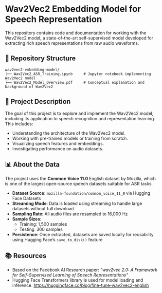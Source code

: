 # Wav2Vec2 Embedding Model for Speech Representation

This repository contains code and documentation for working with the Wav2Vec2 model, a state-of-the-art self-supervised model developed for extracting rich speech representations from raw audio waveforms.

## 📁 Repository Structure

```
wav2vec2-embedding-model/
├── Wav2Vec2_ASR_Training.ipynb     # Jupyter notebook implementing Wav2Vec2 model
├── Wav2Vec2_Model_Overview.pdf     # Conceptual explanation and background of Wav2Vec2
```

## 🧠 Project Description

The goal of this project is to explore and implement the Wav2Vec2 model, including its application to speech recognition and representation learning. This includes:

- Understanding the architecture of the Wav2Vec2 model.
- Working with pre-trained models or training from scratch.
- Visualizing speech features and embeddings.
- Investigating performance on audio datasets.

## 📊 About the Data

The project uses the **Common Voice 11.0** English dataset by Mozilla, which is one of the largest open-source speech datasets suitable for ASR tasks.

- **Dataset Source**: `mozilla-foundation/common_voice_11_0` via Hugging Face Datasets
- **Streaming Mode**: Data is loaded using streaming to handle large datasets without full download
- **Sampling Rate**: All audio files are resampled to 16,000 Hz
- **Sample Sizes**:
  - Training: 1,500 samples
  - Testing: 300 samples
- **Persistence**: Once extracted, datasets are saved locally for reusability using Hugging Face’s `save_to_disk()` feature

## 📚 Resources

- Based on the Facebook AI Research paper: *"wav2vec 2.0: A Framework for Self-Supervised Learning of Speech Representations"*
- Hugging Face Transformers library is used for model loading and inference.
https://huggingface.co/blog/fine-tune-wav2vec2-english

